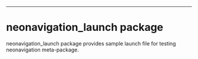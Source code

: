 ----
# neonavigation_launch package

neonavigation_launch package provides sample launch file for testing neonavigation meta-package.

